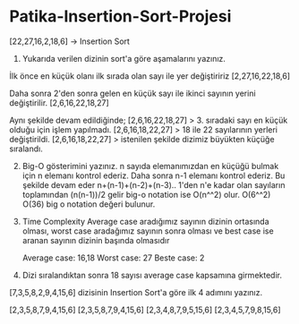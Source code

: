 # Patika-Insertion-Sort-Projesi

[22,27,16,2,18,6] -> Insertion Sort

1. Yukarıda verilen dizinin sort'a göre aşamalarını yazınız.

İlk önce en küçük olanı ilk sırada olan sayı ile yer değiştiririz
  [2,27,16,22,18,6]

Daha sonra 2'den sonra gelen en küçük sayı ile ikinci sayının yerini değiştirilir.
  [2,6,16,22,18,27]
  
 Aynı şekilde devam edildiğinde;
  [2,6,16,22,18,27] > 3. sıradaki sayı en küçük olduğu için işlem yapılmadı.
  [2,6,16,18,22,27] > 18 ile 22 sayılarının yerleri değiştirildi.
  [2,6,16,18,22,27] > istenilen şekilde dizimiz büyükten küçüğe sıralandı.
  
 2. Big-O gösterimini yazınız.
    n sayıda elemanımızdan en küçüğü bulmak için n elemanı kontrol ederiz. Daha sonra n-1 elemanı kontrol ederiz.
    Bu şekilde devam eder n+(n-1)+(n-2)+(n-3).. 1'den n'e kadar olan sayıların toplamından (n(n-1))/2 gelir big-o notation ise O(n^^2) olur.
    O(6^^2) O(36) big o notation değeri bulunur.
    
 3. Time Complexity
    Average case aradığımız sayının dizinin ortasında olması, worst case aradağımız sayının sonra olması ve best case ise aranan sayının dizinin başında olmasıdır
    
    Average case: 16,18
    Worst case: 27
    Beste case: 2
    
   4. Dizi sıralandıktan sonra 18 sayısı average case kapsamına girmektedir.
   
[7,3,5,8,2,9,4,15,6] dizisinin Insertion Sort'a göre ilk 4 adımını yazınız.

  [2,3,5,8,7,9,4,15,6]
  [2,3,5,8,7,9,4,15,6]
  [2,3,4,8,7,9,5,15,6]
  [2,3,4,5,7,9,8,15,6]
